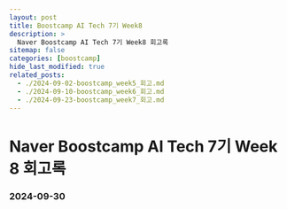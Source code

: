 ```yaml
---
layout: post
title: Boostcamp AI Tech 7기 Week8
description: >
  Naver Boostcamp AI Tech 7기 Week8 회고록
sitemap: false
categories: [boostcamp]
hide_last_modified: true
related_posts:
  - ./2024-09-02-boostcamp_week5_회고.md
  - ./2024-09-10-boostcamp_week6_회고.md
  - ./2024-09-23-boostcamp_week7_회고.md
---
```


# Naver Boostcamp AI Tech 7기 Week 8 회고록

### 2024-09-30



